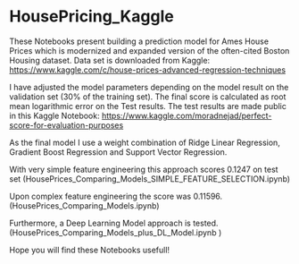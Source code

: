 # HousePricing_Kaggle

These Notebooks present building a prediction model for Ames House Prices which is modernized and expanded version of the often-cited Boston Housing dataset. 
Data set is downloaded from Kaggle: https://www.kaggle.com/c/house-prices-advanced-regression-techniques

I have adjusted the model parameters depending on the model result on the validation set (30% of the training set). 
The final score is calculated as root mean logarithmic error on the Test results.
The test results are made public in this Kaggle Notebook:  https://www.kaggle.com/moradnejad/perfect-score-for-evaluation-purposes


As the final model I use a weight combination of Ridge Linear Regression, Gradient Boost Regression and Support Vector Regression.

With very simple feature engineering this approach scores 0.1247 on test set (HousePrices_Comparing_Models_SIMPLE_FEATURE_SELECTION.ipynb)

Upon complex feature engineering the score was 0.11596. (HousePrices_Comparing_Models.ipynb)

Furthermore, a Deep Learning Model approach is tested. (HousePrices_Comparing_Models_plus_DL_Model.ipynb )

Hope you will find these Notebooks usefull!


